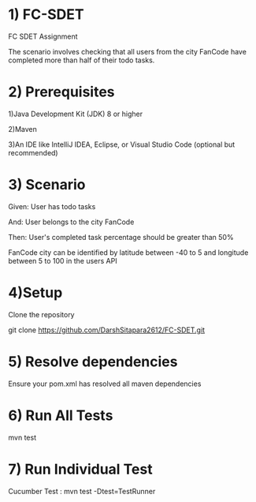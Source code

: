 # 1) FC-SDET
FC SDET Assignment

The scenario involves checking that all users from the city FanCode have completed more than half of their todo tasks.

# 2) Prerequisites
1)Java Development Kit (JDK) 8 or higher

2)Maven

3)An IDE like IntelliJ IDEA, Eclipse, or Visual Studio Code (optional but recommended)

# 3) Scenario 

Given: User has todo tasks

And: User belongs to the city FanCode

Then: User's completed task percentage should be greater than 50%

FanCode city can be identified by latitude between -40 to 5 and longitude between 5 to 100 in the users API

# 4)Setup
Clone the repository

git clone https://github.com/DarshSitapara2612/FC-SDET.git

# 5) Resolve dependencies
  Ensure your pom.xml has resolved all maven dependencies

# 6) Run All Tests
mvn test
# 7)  Run Individual Test
Cucumber Test : mvn test -Dtest=TestRunner